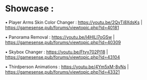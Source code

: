 # Showcase :

• Player Arms Skin Color Changer : https://youtu.be/2QvTi8XdsKs | https://gamesense.pub/forums/viewtopic.php?id=40181

• Panorama Removal : https://youtu.be/I4HILl7oGSw | https://gamesense.pub/forums/viewtopic.php?id=40309

• Skybox Changer : https://youtu.be/Ftvy702Pl18 | https://gamesense.pub/forums/viewtopic.php?id=43104

• Thirdperson Animations : https://youtu.be/4Ym5xM-8vNs | https://gamesense.pub/forums/viewtopic.php?id=43321
